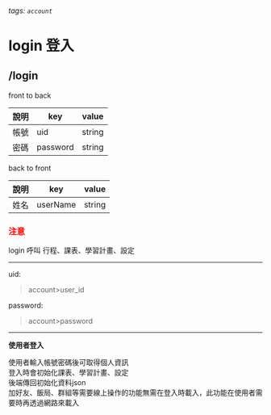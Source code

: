 ###### tags: `account`
# login 登入
## /login
front to back

| 說明 | key      | value  |
| ---- | -------- | ------ |
| 帳號 | uid       | string |
| 密碼 | password | string |


back to front

| 說明 | key      | value  |
| ---- | -------- | ------ |
| 姓名 | userName | string |


### <font color=red> **注意**  </font>
login 呼叫 行程、課表、學習計畫、設定

---
uid:
 >account>user_id

password:
 >account>password  

---

**使用者登入**  

使用者輸入帳號密碼後可取得個人資訊  
登入時會初始化課表、學習計畫、設定  
後端傳回初始化資料json  
加好友、飯局、群組等需要線上操作的功能無需在登入時載入，此功能在使用者需要時再透過網路來載入